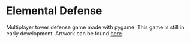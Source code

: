 # Elemental Defense
Multiplayer tower defense game made with pygame. This game is still in early development.
Artwork can be found [here](https://www.pixilart.com/iamdeedz/albums/elemental-defen-324967).

